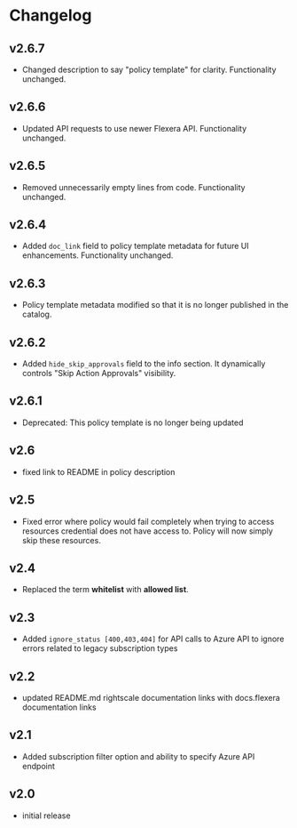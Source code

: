 # Changelog

## v2.6.7

- Changed description to say "policy template" for clarity. Functionality unchanged.

## v2.6.6

- Updated API requests to use newer Flexera API. Functionality unchanged.

## v2.6.5

- Removed unnecessarily empty lines from code. Functionality unchanged.

## v2.6.4

- Added `doc_link` field to policy template metadata for future UI enhancements. Functionality unchanged.

## v2.6.3

- Policy template metadata modified so that it is no longer published in the catalog.

## v2.6.2

- Added `hide_skip_approvals` field to the info section. It dynamically controls "Skip Action Approvals" visibility.

## v2.6.1

- Deprecated: This policy template is no longer being updated

## v2.6

- fixed link to README in policy description

## v2.5

- Fixed error where policy would fail completely when trying to access resources credential does not have access to. Policy will now simply skip these resources.

## v2.4

- Replaced the term **whitelist** with **allowed list**.

## v2.3

- Added `ignore_status [400,403,404]` for API calls to Azure API to ignore errors related to legacy subscription types

## v2.2

- updated README.md rightscale documentation links with docs.flexera documentation links

## v2.1

- Added subscription filter option and ability to specify Azure API endpoint

## v2.0

- initial release
